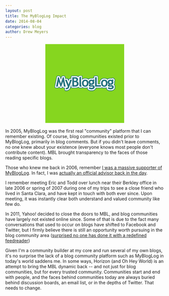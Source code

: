 ```yaml
---
layout: post
title: The MyBlogLog Impact
date: 2014-08-04
categories: blog
author: Drew Meyers
---
```


<p align="center"><img src="/assets/colophon-mybloglog.jpg"></p>

In 2005, MyBlogLog was the first real "community" platform that I can remember existing. Of course, blog communities existed prior to MyBlogLog, primarily in blog comments. But if you didn't leave comments, no one knew about your existence (everyone knows most people don't contribute content). MBL brought transparency to the faces of those reading specific blogs.

Those who knew me back in 2006, remember [I was a massive supporter of MyBlogLog](http://www.drewmeyersinsights.com/2006/11/20/if-i-were-the-ceo-of-mybloglog-this-would-be-my-strategy/). In fact, I was [actually an official advisor back in the day](http://whoisandrewwee.com/blogging/whoisandrewweecom-inducted-into-mybloglog-advisors-and-the-social-inner-circle/).

I remember meeting Eric and Todd over lunch near their Berkley office in late 2006 or spring of 2007 during one of my trips to see a close friend who lived in Santa Clara, and have kept in touch with both ever since. Upon meeting, it was instantly clear both understand and valued community like few do.

In 2011, Yahoo! decided to close the doors to MBL, and blog communities have largely not existed online since. Some of that is due to the fact many conversations that used to occur on blogs have shifted to Facebook and Twitter, but I firmly believe there is still an opportunity worth pursuing in the blog community area ([surprised no one has done it with a redefined feedreader](http://www.geekwire.com/2013/opportunity-google-reader-replacements-social/))

Given I'm a community builder at my core and run several of my own blogs, it's no surprise the lack of a blog community platform such as MyBlogLog in today's world saddens me. In some ways, Horizon (and Oh Hey World) is an attempt to bring the MBL dynamic back -- and not just for blog communities, but for every trusted community. Communities start and end with people, and the faces behind communities today are always buried behind discussion boards, an email list, or in the depths of Twitter. That needs to change.


